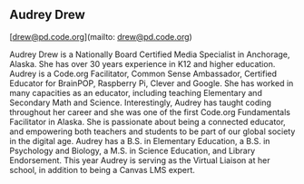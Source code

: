 ## Audrey Drew[drew@pd.code.org](mailto: drew@pd.code.org)Audrey Drew is a Nationally Board Certified Media Specialist in Anchorage, Alaska. She has over 30 years experience in K12 and higher education. Audrey is a Code.org Facilitator, Common Sense Ambassador, Certified Educator for BrainPOP, Raspberry Pi, Clever and Google. She has worked in many capacities as an educator, including teaching Elementary and Secondary Math and Science. Interestingly, Audrey has taught coding throughout her career and she was one of the first Code.org Fundamentals Facilitator in Alaska. She is passionate about being a connected educator, and empowering both teachers and students to be part of our global society in the digital age.  Audrey has a B.S. in Elementary Education, a B.S. in Psychology and Biology, a M.S. in Science Education, and Library Endorsement. This year Audrey is serving as the Virtual Liaison at her school, in addition to being a Canvas LMS expert.